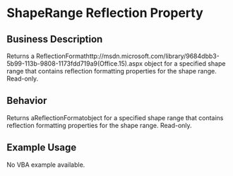 # ShapeRange Reflection Property

## Business Description
Returns a ReflectionFormathttp://msdn.microsoft.com/library/9684dbb3-5b99-113b-9808-1173fdd719a9(Office.15).aspx object for a specified shape range that contains reflection formatting properties for the shape range. Read-only.

## Behavior
Returns aReflectionFormatobject for a specified shape range that contains reflection formatting properties for the shape range. Read-only.

## Example Usage
No VBA example available.